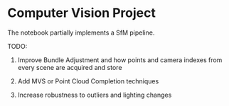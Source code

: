 # Computer Vision Project
The notebook partially implements a SfM pipeline.

TODO:

  1) Improve Bundle Adjustment and how points and camera indexes from every scene are acquired and store
  
  2) Add MVS or Point Cloud Completion techniques
  
  3) Increase robustness to outliers and lighting changes
